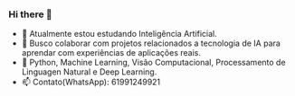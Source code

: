 ### Hi there 👋

- 🌱 Atualmente estou estudando Inteligência Artificial.
- 👯 Busco colaborar com projetos relacionados a tecnologia de IA para aprendar com experiências de aplicações reais.
- 🐍 Python, Machine Learning, Visão Computacional, Processamento de Linguagen Natural e Deep Learning. 
- 📫 Contato(WhatsApp): 61991249921
